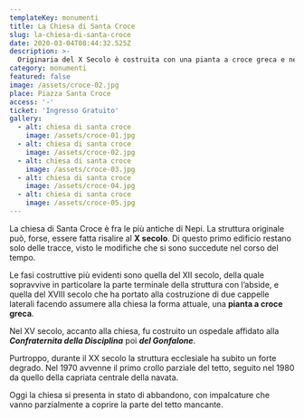```yaml
---
templateKey: monumenti
title: La Chiesa di Santa Croce
slug: la-chiesa-di-santa-croce
date: 2020-03-04T08:44:32.525Z
description: >-
  Originaria del X Secolo è costruita con una pianta a croce greca e nel XV Secolo fu affiancata da un ospedale affidato alla Confraternita della Disciplina
category: monumenti
featured: false
image: /assets/croce-02.jpg
place: Piazza Santa Croce
access: '-'
ticket: 'Ingresso Gratuito'
gallery:
  - alt: chiesa di santa croce
    image: /assets/croce-01.jpg
  - alt: chiesa di santa croce
    image: /assets/croce-02.jpg
  - alt: chiesa di santa croce
    image: /assets/croce-03.jpg
  - alt: chiesa di santa croce
    image: /assets/croce-04.jpg
  - alt: chiesa di santa croce
    image: /assets/croce-05.jpg
---
```

La chiesa di Santa Croce è fra le più antiche di Nepi. La struttura originale può, forse, essere fatta risalire al **X secolo**. Di questo primo edificio restano solo delle tracce, visto le modifiche che si sono succedute nel corso del tempo.

Le fasi costruttive più evidenti sono quella del XII secolo, della quale sopravvive in particolare la parte terminale della struttura con l’abside, e quella del XVIII secolo che ha portato alla costruzione di due cappelle laterali facendo assumere alla chiesa la forma attuale, una **pianta a croce greca**.

Nel XV secolo, accanto alla chiesa, fu costruito un ospedale affidato alla _**Confraternita della Disciplina**_ poi _**del Gonfalone**_.

Purtroppo, durante il XX secolo la struttura ecclesiale ha subito un forte degrado. Nel 1970 avvenne il primo crollo parziale del tetto, seguito nel 1980 da quello della capriata centrale della navata.

Oggi la chiesa si presenta in stato di abbandono, con impalcature che vanno parzialmente a coprire la parte del tetto mancante.